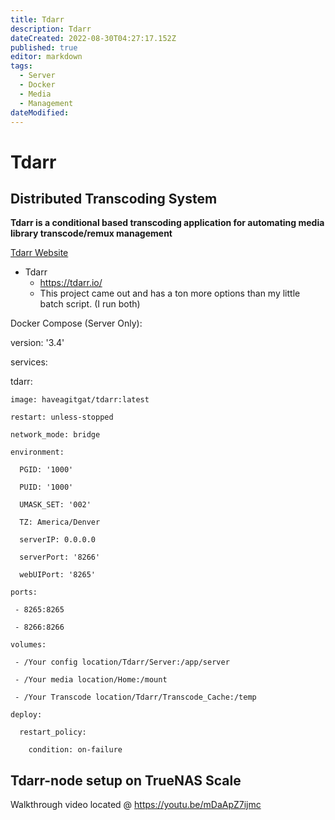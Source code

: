 ```yaml
---
title: Tdarr
description: Tdarr
dateCreated: 2022-08-30T04:27:17.152Z
published: true
editor: markdown
tags:
  - Server
  - Docker
  - Media
  - Management
dateModified: 
---
```

# Tdarr
## Distributed Transcoding System

**Tdarr is a conditional based transcoding application for automating media library transcode/remux management**

[Tdarr Website](https://tdarr.io/)

- Tdarr
	- https://tdarr.io/
	- This project came out and has a ton more options than my little batch script. (I run both)

Docker Compose (Server Only):

version: '3.4'

services:

  tdarr:

    image: haveagitgat/tdarr:latest

    restart: unless-stopped

    network_mode: bridge

    environment:

      PGID: '1000'

      PUID: '1000'

      UMASK_SET: '002'

      TZ: America/Denver

      serverIP: 0.0.0.0

      serverPort: '8266'

      webUIPort: '8265'

    ports:

     - 8265:8265

     - 8266:8266

    volumes:

     - /Your config location/Tdarr/Server:/app/server

     - /Your media location/Home:/mount

     - /Your Transcode location/Tdarr/Transcode_Cache:/temp

    deploy:

      restart_policy:

        condition: on-failure

## Tdarr-node setup on TrueNAS Scale

Walkthrough video located @ https://youtu.be/mDaApZ7ijmc